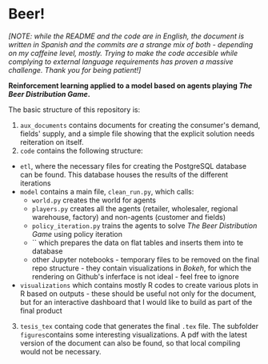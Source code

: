 # Beer!

_[NOTE: while the README and the code are in English, the document is written in Spanish and the commits are a strange mix of both - depending on my caffeine level, mostly. Trying to make the code accesible while complying to external language requirements has proven a massive challenge. Thank you for being patient!]_

**Reinforcement learning applied to a model based on agents playing _The Beer Distribution Game_.**

The basic structure of this repository is:
1. `aux_documents` contains documents for creating the consumer's demand, fields' supply, and a simple file showing that the explicit solution needs reiteration on itself.
2. `code` contains the following structure:
* `etl`, where the necessary files for creating the PostgreSQL database can be found. This database houses the results of the different iterations
* `model` contains a main file, `clean_run.py`, which calls:
  - `world.py` creates the world for agents
  - `players.py` creates all the agents (retailer, wholesaler, regional warehouse, factory) and non-agents (customer and fields)
  - `policy_iteration.py` trains the agents to solve _The Beer Distribution Game_ using policy iteration
  - `` which prepares the data on flat tables and inserts them into te database
  - other Jupyter notebooks - temporary files to be removed on the final repo structure - they contain visualizations in _Bokeh_, for which the rendering on Github's inferface is not ideal - feel free to ignore
* `visualizations` which contains mostly R codes to create various plots in R based on outputs - these should be useful not only for the document, but for an interactive dashboard that I would like to build as part of the final product
3. `tesis_tex` containg code that generates the final `.tex` file. The subfolder `figures`contains some interesting visualizations. A pdf with the latest version of the document can also be found, so that local compiling would not be necessary.
